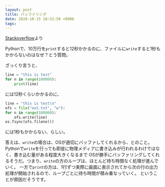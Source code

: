 ```yaml
---
layout: post
title: バッファリング
date: 2020-10-15 18:52:58 +0900
tags:
---
```


[Stackoverflow][1]より

Pythonで、10万行を`print`すると12秒かかるのに、ファイルに`write`すると1秒もかからないのはなぜ？とう質問。

ざっくり言うと、
```python
line = "this is test"
for n in range(100000):
    print(line)
```
には12秒くらいかかるのに、

```python
line = "this is test\n"
ofs = file("out.txt", "w"):
for n in range(100000):
    ofs.write(line)
os.fsync(ofs.fileno())
```
には1秒もかからない、らしい。

答えは、`write`の場合は、OSが適切にバッファしてくれるから、とのこと。
Pythonで`write`を行っても即座に物理メディアに書き込みが行われるわけではなく、書き込む量がある程度大きくなるまで
OSが勝手にバッファリングしてくれるそうだ。つまり、`write`の方のループは、ほとんど待ち時間なく処理が進んでいく。
一方で`print`の方は、1行ずつ実際に画面に表示されてから次の行の出力処理が開始されるので、ループごとに待ち時間が積み重なっていく。
ということが原因だそうです。


[1]: https://stackoverflow.com/questions/3857052/why-is-printing-to-stdout-so-slow-can-it-be-sped-up
